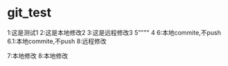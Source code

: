 # git_test
1:这是测试1
2:这是本地修改2
3:这是远程修改3
5""""
4
6:本地commite,不push
6.1:本地commite,不push
8:远程修改

7:本地修改
8:本地修改